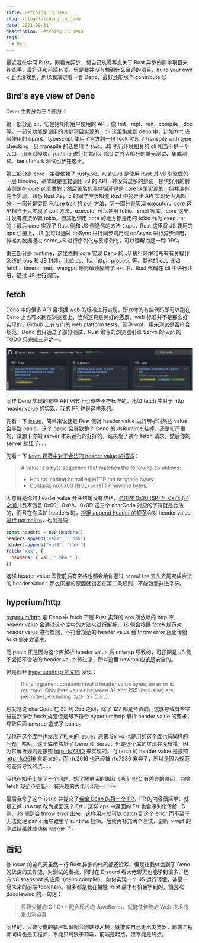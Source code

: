 ```yaml
---
title: Fetching in Deno
slug: /blog/fetching_in_deno
date: 2021-09-31
description: Fetching in Deno
tags:
  - Deno
---
```


最近我在学习 Rust，刚看完异步，想自己从零写点关于 Rust 异步的简单项目来练练手，最好还和前端有关，但是我并没有想到什么合适的项目，build your own x 上也没找到，所以我决定看一看 Deno，最好还能水个 contribute 😉

## Bird's eye view of Deno

Deno 主要分为三个部分：

第一部分是 cli，它包括所有用户使用的 API，像 fmt、repl、run、compile、doc 等。一部分功能是调用的其他项目实现的，cli 这里集成到 deno 中，比如 fmt 底层使用的 dprint、typescript 使用了官方的一份 fock 实现了 transpile with type checking，只 transpile 的话使用了 swc。JS 执行环境相关的 cli 相当于是一个入口，用来对模块、runtime 进行初始化。除此之外大部分的单元测试、集成测试、benchmark 测试也放在这里。

第二部分是 core，主要依赖了 rusty_v8。rusty_v8 是使用 Rust 对 v8 引擎做的一层 binding，基本就是直接调用 v8 的 API，并没有过多的封装，提供好用的封装则是在 core 这里做的；然后著名的事件循环也是 core 这里实现的，但并没有完全实现，熟悉 Rust Async 的同学应该知道 Rust 中的异步 API 实现分为两部分：一部分是实现 Future trait 的 poll 方法，另一部分是实现 executor，core 这里相当于只实现了 poll 方法，executor 可以使用 tokio、smol 等库，core 这里并没有直接依赖 tokio，但其他调用 core 的地方都是用的 tokio 作为 executor 的；最后 core 实现了 Rust 侧和 JS 侧通信的方法：ops，Rust 这里将 JS 要用的 ops 注册上，JS 就可以通过 opSync 进行同步调用或 opAsync 进行异步调用，传递的数据通过 serde_v8 进行序列化与反序列化，可以理解为是一种 RPC。

第三部分是 runtime，这里依赖 core 实现 Deno 的 JS 执行环境和所有有关操作系统的 ops 和 JS 封装，比如 os、fs、http、process 等，其他的 ops 比如 fetch、timers、net、webgpu 等则单独放到了 ext 中，Rust 代码在 cli 中进行注册，通过 JS 进行调用。

## fetch

Deno 中的很多 API 会根据 web 的标准进行实现，所以你的有些代码即可以跑在 Deno 上也可以跑在浏览器上，当然这只是美好的愿景，web 标准并不是那么好实现的，Github 上有专门的 web platform tests，简称 wpt，用来测试是否符合规范，Deno 也只通过了部分测试，Rust 编写的浏览器引擎 Servo 的 wpt 的 TODO 只完成三分之一。

![Servo wpt](./images/servo_wpt.png)

同样 Deno 实现的有些 API 细节上也有些不符标准的，比如 fetch 中对于 http header value 的实现，我的 [PR](https://github.com/denoland/deno/pull/12244) 也是这样来的。

先看一下 [issue](https://github.com/denoland/deno/issues/12236)，简单来说就是 Rust 侧对 header value 进行解析时某些 value 会导致 panic，这个 panic 会导致整个 Deno 的 JsRuntime 挂掉，还是挺严重的，试想下你的 server 本来运行的好好的，结果发了某个 fetch 请求，然后你的 server 就挂了……

先看一下 [fetch 规范中对于合法的 header value 的描述](https://fetch.spec.whatwg.org/#concept-header-value)：

> A value is a byte sequence that matches the following conditions:
> - Has no leading or trailing HTTP tab or space bytes.
> - Contains no 0x00 (NUL) or HTTP newline bytes.

大意就是你的 header value 开头结尾没有空格，[范围在 0x20 (SP) 到 0x7E (~) 之间](https://infra.spec.whatwg.org/#byte-sequence)并且不包含 0x00、0x0A、0x0D 这三个 charCode 对应的字符就是合法的，而且在你添加 headers 时，[根据 append header 的规范](https://fetch.spec.whatwg.org/#concept-headers-append)会对 header value [进行 normalize](https://fetch.spec.whatwg.org/#concept-header-value-normalize)，也就是说

```js
const headers = new Headers()
headers.append("val1", " hah")
headers.append("val2", "hah ")
fetch("xxx", {
  headers: { val: " hha " },
})
```

这样 header value 即使前后有空格也都会给你通过 `normalize` 去头去尾变成合法的 header value，那么问题的原因就锁定在第二条规则，不能包涵非法字符。

## hyperium/http

[hyperium/http](https://github.com/hyperium/http) 是 Deno 中 fetch 下层 Rust 实现的 ops 所依赖的 http 库，header value 会通过这个库中的方法来进行解析，JS 侧会根据 fetch 规范对 header value 进行检测，不符合规范的 header value 会 throw error 阻止传给 Rust 侧来发请求。

而 panic 正是因为这个库解析 header value 后 unwrap 导致的，可预期是 JS 侧不会把不合法的 header value 传进来，所以这里 unwrap 应该是安全的。

但是翻开 [hyperium/http 的文档](https://docs.rs/http/0.2.5/http/header/struct.HeaderValue.html#method.from_bytes) 发现：

> If the argument contains invalid header value bytes, an error is returned. Only byte values between 32 and 255 (inclusive) are permitted, excluding byte 127 (DEL).

也就是说 charCode 在 32 到 255 之间，除了 127 都是合法的，这就导致有些字符虽然符合 fetch 规范但是却不符合 hyperium/http 解析 header value 的要求，导致后面 unwrap 造成了 panic。

我也在这个库中也发现了相关的 [issue](https://github.com/hyperium/http/issues/376)，原来 Servo 也是用的这个库也有同样的问题，哈哈。这个库虽然坑了 Deno 和 Servo，但是这个库的实现并没有错，因为它解析规则是按照 [http rfc7230](https://datatracker.ietf.org/doc/html/rfc7230#section-3.2) 来实现的，而 fetch 的 header value 是按照 [http rfc2616](https://datatracker.ietf.org/doc/html/rfc2616#section-4.2) 来定义的，而 rfc2616 也已经被 rfc7230 废弃了，所以是因为规范的差异导致的坑……

我也在[知乎上提了一个问题](https://www.zhihu.com/question/489428152)，想了解更深的原因（两个 RFC 有差异的原因，为啥 fetch 规范不更新），有兴趣的大佬可以答一下～

最后我修了这个 issue 并提交了[我给 Deno 的第一个 PR](https://github.com/denoland/deno/pull/12244)，PR 的内容很简单，就是去掉 unwrap 改为返回这个 Err，这样 ops 中返回的 Err 也会序列化传给 JS 侧，JS 侧则会 throw error 出来，这样用户就可以 catch 到这个 error 而不至于无法处理 panic 而导致整个 runtime 挂掉。后续再补充两个测试，更新下 wpt 的测试结果就成功被 Merge 了。

## 后记

修 issue 的这几天虽然一行 Rust 异步的代码都还没写，但是让我体会到了 Deno 的优良的工作流，对测试的重视，同时在 Discord 看大佬聊天也能学到很多，还有 v8 snapshot 的应用（deno compile），如何实现一个 JS 运行环境，甚至一窥未来的前端 toolchain。很多都是我在接触 Rust 后才有机会学到的，很喜欢 doodlewind 的一句话：

> 只要少量的 C / C++ 配合现代的 JavaScript，就能使传统的 Web 技术栈走出浏览器

同样的，只要少量的底层知识配合前端技术栈，就能使自己走出浏览器，前端工程师同样也是工程师，不能只局限于前端，前端是起点，但不能是终点。

<!-- I have been learning Rust for a while, I wanted to write so staff to make my hands dirty, but there were no good ideas comes in my mind, then I woundered why not contribute some open source project using Rust and related to front end, so I decided to give Deno a look, and try to contribute on it for the best 😉

## Bird's eye view of Deno

The Deno repo is mainly about the runtime, some of the features are using other project, and Deno is just integrating with it. Now the repo is basicly has three parts. -->
